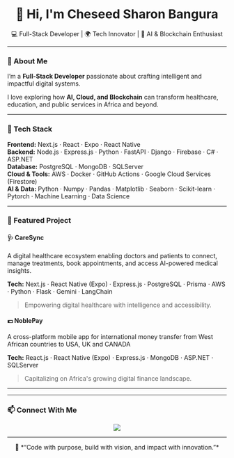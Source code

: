 <h1 align="center">👋 Hi, I'm Cheseed Sharon Bangura</h1>

<p align="center">
  💻 Full-Stack Developer | 🌍 Tech Innovator | 🤖 AI & Blockchain Enthusiast  
</p>

---

### 🚀 About Me

I’m a **Full-Stack Developer** passionate about crafting intelligent and impactful digital systems.  

I love exploring how **AI, Cloud, and Blockchain** can transform healthcare, education, and public services in Africa and beyond.  

---

### 🧠 Tech Stack

**Frontend:** Next.js · React · Expo · React Native  
**Backend:** Node.js · Express.js · Python · FastAPI · Django · Firebase · C# · ASP.NET  
**Database:** PostgreSQL · MongoDB · SQLServer  
**Cloud & Tools:** AWS · Docker · GitHub Actions · Google Cloud Services (Firestore)  
**AI & Data:** Python · Numpy · Pandas · Matplotlib · Seaborn · Scikit-learn · Pytorch · Machine Learning · Data Science  

---

### 🌟 Featured Project

#### 🩺 **CareSync**
A digital healthcare ecosystem enabling doctors and patients to connect, manage treatments, book appointments, and access AI-powered medical insights.

**Tech:** Next.js · React Native (Expo) · Express.js · PostgreSQL · Prisma · AWS · Python · Flask · Gemini · LangChain 

> Empowering digital healthcare with intelligence and accessibility.

#### 💵 **NoblePay**
A cross-platform mobile app for international money transfer from West African countries to USA, UK and CANADA

**Tech:** React.js · React Native (Expo) · Express.js · MongoDB · ASP.NET · SQLServer  

> Capitalizing on Africa's growing digital finance landscape.

---


<!-- <p align="center">
  <img src="https://github-readme-stats.vercel.app/api?username=Chesron10&show_icons=true&theme=tokyonight" height="165" />
  <img src="https://github-readme-stats.vercel.app/api/top-langs/?username=Chesron10&layout=compact&theme=tokyonight" height="165" />
</p> -->

---

### 📫 Connect With Me

<p align="center">
  <a href="mailto:cheseedsharonbsc@gmail.com"><img src="https://img.shields.io/badge/Email-D14836?style=for-the-badge&logo=gmail&logoColor=white" /></a>
  <!-- <a href="https://linkedin.com/in/yourprofile"><img src="https://img.shields.io/badge/LinkedIn-0077B5?style=for-the-badge&logo=linkedin&logoColor=white" /></a> -->
  <!-- <a href="https://twitter.com/yourprofile"><img src="https://img.shields.io/badge/Twitter-1DA1F2?style=for-the-badge&logo=twitter&logoColor=white" /></a> -->
</p>

---

<p align="center">
  🌱 *“Code with purpose, build with vision, and impact with innovation.”*
</p>

